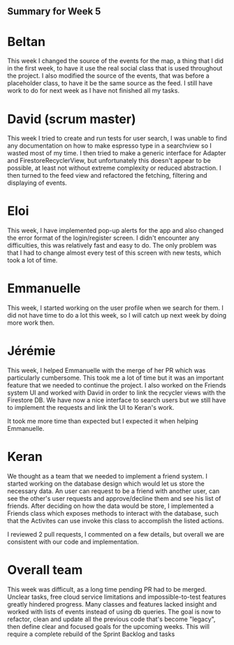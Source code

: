 ## Summary for Week 5

# Beltan

This week I changed the source of the events for the map, a thing that I did in the first week, to have it use the real social class that is used throughout the project. I also modified the source of the events,
that was before a placeholder class, to have it be the same source as the feed. I still have work to do for next week as I have not finished all my tasks.

# David (scrum master)

This week I tried to create and run tests for user search, I was unable to find any documentation on how to make espresso type in a searchview so I wasted most of my time. I then tried to make a generic interface for Adapter and FirestoreRecyclerView, but unfortunately this doesn't appear to be possible, at least not without extreme complexity or reduced abstraction. 
I then turned to the feed view and refactored the fetching, filtering and displaying of events.


# Eloi 

This week, I have implemented pop-up alerts for the app and also changed the error format of the login/register screen. I didn't encounter any difficulties, this was relatively fast and easy to do. The only problem was that I had to change almost every test of this screen with new tests, which took a lot of time.


# Emmanuelle

This week, I started working on the user profile when we search for them. I did not have time to do a lot this week, so I will catch up next week by doing more work then. 

# Jérémie

This week, I helped Emmanuelle with the merge of her PR which was particularly cumbersome. This took me a lot of time but it was an important feature that we needed to continue the project. I also worked on the Friends system UI and worked with David in order to link the recycler views with the Firestore DB. We have now a nice interface to search users but we still have to implement the requests and link the UI to Keran's work.

It took me more time than expected but I expected it when helping Emmanuelle.

# Keran

We thought as a team that we needed to implement a friend system. I started working on the database design which would let us store the necessary data. An user can request to be a friend with another user, can see the other's user requests and approve/decline them and see his list of friends. After deciding on how the data would be store, I implemented a Friends class which exposes methods to interact with the database, such that the Activites can use invoke this class to accomplish the listed actions.

I reviewed 2 pull requests, I commented on a few details, but overall we are consistent with our code and implementation.

# Overall team

This week was difficult, as a long time pending PR had to be merged. Unclear tasks, free cloud service limitations and impossible-to-test features greatly hindered progress. Many classes and features lacked insight and worked with lists of events instead of using db queries. The goal is now to refactor, clean and update all the previous code that's become "legacy", then define clear and focused goals for the upcoming weeks. This will require a complete rebuild of the Sprint Backlog and tasks


